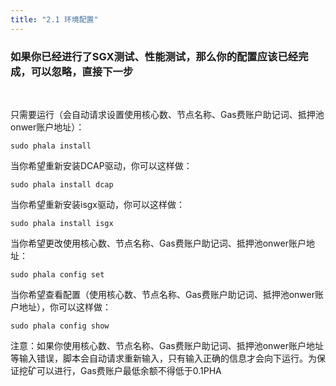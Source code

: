 ```yaml
---
title: "2.1 环境配置"
---
```




### 如果你已经进行了SGX测试、性能测试，那么你的配置应该已经完成，可以忽略，直接下一步
​

只需要运行（会自动请求设置使用核心数、节点名称、Gas费账户助记词、抵押池onwer账户地址）：
```shell
sudo phala install
```
当你希望重新安装DCAP驱动，你可以这样做：
```shell
sudo phala install dcap
```
当你希望重新安装isgx驱动，你可以这样做：
```shell
sudo phala install isgx
```
当你希望更改使用核心数、节点名称、Gas费账户助记词、抵押池onwer账户地址：
```shell
sudo phala config set
```
当你希望查看配置（使用核心数、节点名称、Gas费账户助记词、抵押池onwer账户地址），你可以这样做：
```shell
sudo phala config show
```


注意：如果你使用核心数、节点名称、Gas费账户助记词、抵押池onwer账户地址等输入错误，脚本会自动请求重新输入，只有输入正确的信息才会向下运行。为保证挖矿可以进行，Gas费账户最低余额不得低于0.1PHA
